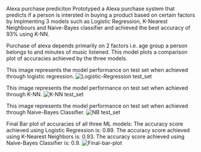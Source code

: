 Alexa purchase prediciton 
Prototyped a Alexa purchase system that predicts if a person is intersted in buying a product based on certain factors by Implmenting 3 models such as Logistic Regression, K-Nearest Neighbours and Naive-Bayes classifier and achieved the best accuracy of 93% using K-NN.

Purchase of alexa depends primarily on 2 factors i.e. age group a person belongs to and minutes of music listened.
This model plots a comparison plot of accuracies achieved by the three models.

This image represents the model performance on test set when achieved through logistic regression.
![Logistic-Regression test_set](https://github.com/nayan-ohri/alexa-purchase/assets/128474094/95775978-f53e-48ab-b3ec-261736e46fbb)

This image represents the model performance on test set when achieved through K-NN.
![K-NN test_set](https://github.com/nayan-ohri/alexa-purchase/assets/128474094/36be09d2-ca2e-4102-9fa6-c146afb211a6)

This image represents the model performance on test set when achieved through Naive-Bayes Classifier.
![NB test_set](https://github.com/nayan-ohri/alexa-purchase/assets/128474094/cf2051e0-8e95-4ef1-b868-3ee52f431e72)



Final Bar plot of accuracies of all three ML models:
The accuracy score achieved using Logistic Regression is: 0.89.
The accuracy score achieved using K-Nearest Neighbors is: 0.93.
The accuracy score achieved using Naive-Bayes Classifier is: 0.9.
![Final-bar-plot](https://github.com/nayan-ohri/alexa-purchase/assets/128474094/80ab981c-eb97-49e6-97b5-1efd4780e589)

